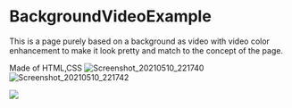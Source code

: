 # BackgroundVideoExample
This is a page purely based on a background as video with video color enhancement to make it look pretty
and match to the concept of the page.


Made of HTML,CSS
![Screenshot_20210510_221740](https://user-images.githubusercontent.com/58340159/117695878-544b2900-b1de-11eb-8186-7458b9c5e541.png)
![Screenshot_20210510_221742](https://user-images.githubusercontent.com/58340159/117695903-5ad9a080-b1de-11eb-9180-66b0d892f28d.png)

![](https://kalistark-travellersite.herokuapp.com/)
